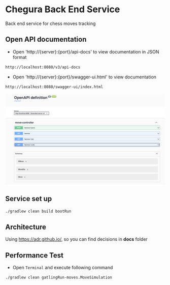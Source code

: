 # Chegura Back End Service
Back end service for chess moves tracking

## Open API documentation
- Open 'http://{server}:{port}/api-docs' to view documentation in JSON format
```bash
http://localhost:8080/v3/api-docs
```
- Open 'http://{server}:{port}/swagger-ui.html' to view documentation
```bash
http://localhost:8080/swagger-ui/index.html
```

<p align="left">
    <img src="docs/images/open-api.png" width="1000px" alt="open-api">
</p>

## Service set up
```bash
./gradlew clean build bootRun
```

## Architecture
Using https://adr.github.io/, so you can find decisions in __docs__ folder

## Performance Test
- Open `Terminal` and execute following command
```bash
./gradlew clean gatlingRun-moves.MoveSimulation
```
